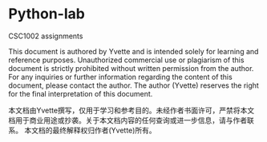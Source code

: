 # Python-lab
CSC1002 assignments

This document is authored by Yvette and is intended solely for learning and reference purposes. Unauthorized commercial use or plagiarism of this document is strictly prohibited without written permission from the author. For any inquiries or further information regarding the content of this document, please contact the author.
The author (Yvette) reserves the right for the final interpretation of this document.

本文档由Yvette撰写，仅用于学习和参考目的。未经作者书面许可，严禁将本文档用于商业用途或抄袭。关于本文档内容的任何查询或进一步信息，请与作者联系。
本文档的最终解释权归作者(Yvette)所有。
